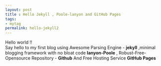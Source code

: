 ```yaml
---
layout: post
title : Hello Jekyll , Poole-lanyon and GitHub Pages
tags:
- mytag
permalink: hello-jekyll2
---
```


<div class="message">
  Hello world !! <Br>
   Say hello to my first blog using Awesome Parsing Engine - <strong>jekyll</strong> 
   <!--more-->
   ,minimal blogging framework with no bloat code <strong>lanyon-Poole</strong> ,
   Robust-Free-Opensource Repository - <strong>Github</strong> And Free Hosting Service <strong>GitHub Pages</strong> 
</div>

